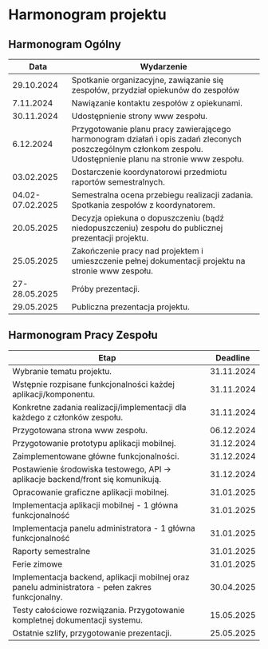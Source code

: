 # Harmonogram projektu

## Harmonogram Ogólny

| Data              | Wydarzenie                                                                 |
|-------------------|-----------------------------------------------------------------------------|
| 29.10.2024        | Spotkanie organizacyjne, zawiązanie się zespołów, przydział opiekunów do zespołów |
| 7.11.2024         | Nawiązanie kontaktu zespołów z opiekunami.                                    |
| 30.11.2024        | Udostępnienie strony www zespołu.                                            |
| 6.12.2024         | Przygotowanie planu pracy zawierającego harmonogram działań i opis zadań zleconych poszczególnym członkom zespołu. Udostępnienie planu na stronie www zespołu. |
| 03.02.2025        | Dostarczenie koordynatorowi przedmiotu raportów semestralnych.               |
| 04.02-07.02.2025  | Semestralna ocena przebiegu realizacji zadania. Spotkania zespołów z koordynatorem. |
| 20.05.2025        | Decyzja opiekuna o dopuszczeniu (bądź niedopuszczeniu) zespołu do publicznej prezentacji projektu. |
| 25.05.2025        | Zakończenie pracy nad projektem i umieszczenie pełnej dokumentacji projektu na stronie www zespołu. |
| 27-28.05.2025     | Próby prezentacji.                                                          |
| 29.05.2025        | Publiczna prezentacja projektu.                                             |

## Harmonogram Pracy Zespołu

| Etap                                                   | Deadline            |
|--------------------------------------------------------|---------------------|
| Wybranie tematu projektu.                              | 31.11.2024       |
| Wstępnie rozpisane funkcjonalności każdej aplikacji/komponentu. | 31.11.2024       |
| Konkretne zadania realizacji/implementacji dla każdego z członków zespołu. | 31.11.2024       |
| Przygotowana strona www zespołu.                       | 06.12.2024       |
| Przygotowanie prototypu aplikacji mobilnej.            | 31.12.2024       |
| Zaimplementowane główne funkcjonalności.               | 31.12.2024       |
| Postawienie środowiska testowego, API -> aplikacje backend/front się komunikują. | 31.12.2024       |
| Opracowanie graficzne aplikacji mobilnej.              | 31.01.2025       |
| Implementacja aplikacji mobilnej - 1 główna funkcjonalność | 31.01.2025       |
| Implementacja panelu administratora - 1 główna funkcjonalność | 31.01.2025       |
| Raporty semestralne                                    | 31.01.2025       |
| Ferie zimowe                                           | 31.01.2025       |
| Implementacja backend, aplikacji mobilnej oraz panelu administratora - pełen zakres funkcjonalny. | 30.04.2025       |
| Testy całościowe rozwiązania. Przygotowanie kompletnej dokumentacji systemu. | 15.05.2025       |
| Ostatnie szlify, przygotowanie prezentacji.        | 25.05.2025       |